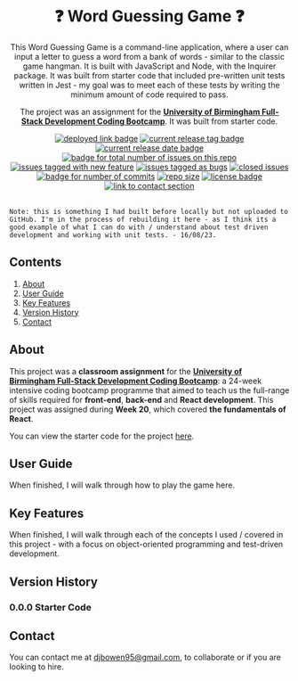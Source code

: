 <h1 align="center"> ❓ Word Guessing Game ❓ </h1>
<div align="center">
  <p>This Word Guessing Game is a command-line application, where a user can input a letter to guess a word from a bank of words - similar to the classic game hangman. It is built with JavaScript and Node, with the Inquirer package. It was built from starter code that included pre-written unit tests written in Jest - my goal was to meet each of these tests by writing the minimum amount of code required to pass.</p>
  <p>The project was an assignment for the <a href="https://gist.github.com/djbowen95/2846640d520a16165b9b23db2d9e0926"><strong>University of Birmingham Full-Stack Development Coding Bootcamp</strong></a>. It was built from starter code.</p>  
  <a href="https://djbowen95.github.io/Hit-the-Bucket/"><img src="https://img.shields.io/badge/Deployed%20here!%20-008CFF?style=flat-square" alt="deployed link badge"></a>
  <a href="https://github.com/djbowen95/Hit-the-Bucket/releases/latest"><img src="https://img.shields.io/github/v/release/djbowen95/Hit-the-Bucket?style=flat-square&color=FDA325" alt="current release tag badge"></a>
  <a href="https://github.com/djbowen95/Hit-the-Bucket/releases/latest"><img src="https://img.shields.io/github/release-date/djbowen95/Hit-the-Bucket?style=flat-square&color=FDA325" alt="current release date badge"></a>
  <br/>
  <a href="https://github.com/djbowen95/Hit-the-Bucket/issues"><img src="https://img.shields.io/github/issues/djbowen95/Hit-the-Bucket?style=flat-square&color=E5E5E5" alt="badge for total number of issues on this repo"></a>
  <a href="https://github.com/djbowen95/Hit-the-Bucket/issues?q=is%3Aissue+is%3Aopen+label%3A%22new+feature%22"><img src="https://img.shields.io/github/issues/djbowen95/Hit-the-Bucket/new%20feature?style=flat-square&label=enhancements&color=b8dcff" alt="issues tagged with new feature"></a>
  <a href="https://github.com/djbowen95/Hit-the-Bucket/issues?q=is%3Aissue+is%3Aopen+label%3Abug"><img src="https://img.shields.io/github/issues/djbowen95/Hit-the-Bucket/bug?style=flat-square&label=bugs&color=fedfb1" alt="issues tagged as bugs"></a>
  <a href="https://github.com/djbowen95/Hit-the-Bucket/issues?q=is%3Aissue+label%3Abug+is%3Aclosed"><img src="https://img.shields.io/github/issues-closed/djbowen95/Hit-the-Bucket?style=flat-square&color=8E8E8E" alt="closed issues"></a>
  <br/>
  <a href="https://github.com/djbowen95/Hit-the-Bucket/commits/main"><img src="https://img.shields.io/github/commit-activity/t/djbowen95/Hit-the-Bucket?style=flat-square&color=1348ba" alt="badge for number of commits"></a>
  <a href="https://github.com/djbowen95/Hit-the-Bucket/pulse"><img src="https://img.shields.io/github/repo-size/djbowen95/Hit-the-Bucket?style=flat-square&color=E5E5E5" alt="repo size"></a>
  <a href="https://github.com/djbowen95/Hit-the-Bucket/blob/main/LICENSE"><img src="https://img.shields.io/github/license/djbowen95/Hit-the-Bucket?style=flat-square&color=00df54" alt="license badge"></a>
  <a href="#contact"><img src="https://img.shields.io/badge/Contact!%20-1348ba?style=flat-square" alt="link to contact section"></a>
  <br/> <br/>
</div>

  `Note: this is something I had built before locally but not uploaded to GitHub. I'm in the process of rebuilding it here - as I think its a good example of what I can do with / understand about test driven development and working with unit tests. - 16/08/23.`
  

## Contents
1. [About](#about)
2. [User Guide](#user-guide)
3. [Key Features](#key-features)
4. [Version History](#version-history)
5. [Contact](#contact)

## About
This project was a <strong>classroom assignment</strong> for the <strong>[University of Birmingham Full-Stack Development Coding Bootcamp](https://gist.github.com/djbowen95/2846640d520a16165b9b23db2d9e0926)</strong>: a 24-week intensive coding bootcamp programme that aimed to teach us the full-range of skills required for <strong>front-end</strong>, <strong>back-end</strong> and <strong>React development</strong>. This project was assigned during <strong>Week 20</strong>, which covered <strong>the fundamentals of React</strong>.

You can view the starter code for the project [here](https://github.com/djbowen95/GuessingGame/blob/main/docs/BRIEF.md).

## User Guide
When finished, I will walk through how to play the game here.

## Key Features
When finished, I will walk through each of the concepts I used / covered in this project - with a focus on object-oriented programming and test-driven development.

## Version History
### 0.0.0 Starter Code

## Contact
You can contact me at djbowen95@gmail.com, to collaborate or if you are looking to hire.
